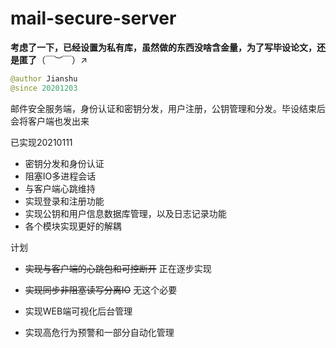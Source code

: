 # mail-secure-server

**考虑了一下，已经设置为私有库，虽然做的东西没啥含金量，为了写毕设论文，还是匿了**（￣︶￣）↗　

```java
@author Jianshu
@since 20201203

```

邮件安全服务端，身份认证和密钥分发，用户注册，公钥管理和分发。毕设结束后会将客户端也发出来

已实现20210111

- 密钥分发和身份认证
- 阻塞IO多进程会话
- 与客户端心跳维持
- 实现登录和注册功能
- 实现公钥和用户信息数据库管理，以及日志记录功能
- 各个模块实现更好的解耦

计划

- ~~实现与客户端的心跳包和可控断开~~   正在逐步实现
- ~~实现同步非阻塞读写分离IO~~   无这个必要

- 实现WEB端可视化后台管理
- 实现高危行为预警和一部分自动化管理
